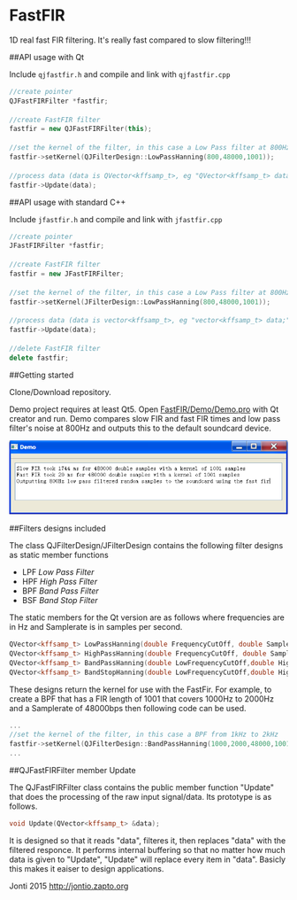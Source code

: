 # FastFIR
1D real fast FIR filtering.
It's really fast compared to slow filtering!!!

##API usage with Qt

Include `qjfastfir.h` and compile and link with `qjfastfir.cpp`

```C++
//create pointer
QJFastFIRFilter *fastfir;

//create FastFIR filter
fastfir = new QJFastFIRFilter(this);

//set the kernel of the filter, in this case a Low Pass filter at 800Hz
fastfir->setKernel(QJFilterDesign::LowPassHanning(800,48000,1001));

//process data (data is QVector<kffsamp_t>, eg "QVector<kffsamp_t> data;")
fastfir->Update(data);
```

##API usage with standard C++

Include `jfastfir.h` and compile and link with `jfastfir.cpp`

```C++
//create pointer
JFastFIRFilter *fastfir;

//create FastFIR filter
fastfir = new JFastFIRFilter;

//set the kernel of the filter, in this case a Low Pass filter at 800Hz
fastfir->setKernel(JFilterDesign::LowPassHanning(800,48000,1001));

//process data (data is vector<kffsamp_t>, eg "vector<kffsamp_t> data;")
fastfir->Update(data);

//delete FastFIR filter
delete fastfir;
```

##Getting started

Clone/Download repository.

Demo project requires at least Qt5.
Open [FastFIR/Demo/Demo.pro](FastFIR/Demo/Demo.pro) with Qt creator and run.
Demo compares slow FIR and fast FIR times and low pass filter's noise at 800Hz and outputs this to the default soundcard device.

![Demo program output](FastFIR/Demo/screenshot.png)

##Filters designs included

The class QJFilterDesign/JFilterDesign contains the following filter designs as static member functions

* LPF *Low Pass Filter*
* HPF *High Pass Filter*
* BPF *Band Pass Filter*
* BSF *Band Stop Filter*

The static members for the Qt version are as follows where frequencies are in Hz and Samplerate is in samples per second.

```C++
QVector<kffsamp_t> LowPassHanning(double FrequencyCutOff, double SampleRate, int Length);
QVector<kffsamp_t> HighPassHanning(double FrequencyCutOff, double SampleRate, int Length);
QVector<kffsamp_t> BandPassHanning(double LowFrequencyCutOff,double HighFrequencyCutOff, double SampleRate, int Length);
QVector<kffsamp_t> BandStopHanning(double LowFrequencyCutOff,double HighFrequencyCutOff, double SampleRate, int Length);
```

These designs return the kernel for use with the FastFir. For example, to create a BPF that has a FIR length of 1001 that covers 1000Hz to 2000Hz and a Samplerate of 48000bps then following code can be used.

```C++
...
//set the kernel of the filter, in this case a BPF from 1kHz to 2kHz
fastfir->setKernel(QJFilterDesign::BandPassHanning(1000,2000,48000,1001));
...
```

##QJFastFIRFilter member Update

The QJFastFIRFilter class contains the public member function "Update" that does the processing of the raw input signal/data. Its prototype is as follows.

```C++
void Update(QVector<kffsamp_t> &data);
```

It is designed so that it reads "data", filteres it, then replaces "data" with the filtered responce. It performs internal buffering so that no matter how much data is given to "Update", "Update" will replace every item in "data". Basicly this makes it eaiser to design applications.

Jonti 2015
http://jontio.zapto.org


